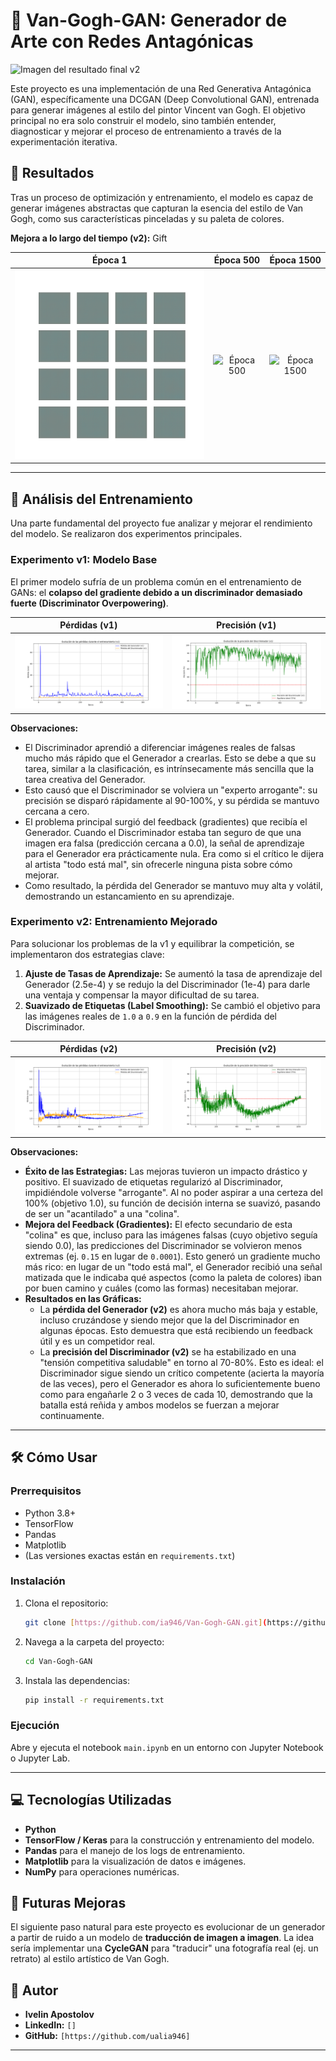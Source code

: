 # 🎨 Van-Gogh-GAN: Generador de Arte con Redes Antagónicas

![Imagen del resultado final v2](results/v2/generated_images/image_at_epoch_1500.png)

Este proyecto es una implementación de una Red Generativa Antagónica (GAN), específicamente una DCGAN (Deep Convolutional GAN), entrenada para generar imágenes al estilo del pintor Vincent van Gogh. El objetivo principal no era solo construir el modelo, sino también entender, diagnosticar y mejorar el proceso de entrenamiento a través de la experimentación iterativa.

## 🚀 Resultados

Tras un proceso de optimización y entrenamiento, el modelo es capaz de generar imágenes abstractas que capturan la esencia del estilo de Van Gogh, como sus características pinceladas y su paleta de colores.

**Mejora a lo largo del tiempo (v2):**
Gift

| Época 1 | Época 500 | Época 1500 |
| :---: | :---: | :---: |
| ![Época 1](results/v2/generated_images/image_at_epoch_0001.png) | ![Época 500](results/v2/generated_images/image_at_epoch_0500.png) | ![Época 1500](results/v2/generated_images/image_at_epoch_1500.png) |

---

## 🔬 Análisis del Entrenamiento

Una parte fundamental del proyecto fue analizar y mejorar el rendimiento del modelo. Se realizaron dos experimentos principales.

### Experimento v1: Modelo Base

El primer modelo sufría de un problema común en el entrenamiento de GANs: el **colapso del gradiente debido a un discriminador demasiado fuerte (Discriminator Overpowering)**.

| Pérdidas (v1) | Precisión (v1) |
| :---: | :---: |
| ![Gráfico de Pérdidas v1](results/v1/grafica_perdidas_v1.png) | ![Gráfico de Precisión v1](results/v1/grafica_precision_v1.png) |

**Observaciones:**
* El Discriminador aprendió a diferenciar imágenes reales de falsas mucho más rápido que el Generador a crearlas. Esto se debe a que su tarea, similar a la clasificación, es intrínsecamente más sencilla que la tarea creativa del Generador.
* Esto causó que el Discriminador se volviera un "experto arrogante": su precisión se disparó rápidamente al 90-100%, y su pérdida se mantuvo cercana a cero.
* El problema principal surgió del feedback (gradientes) que recibía el Generador. Cuando el Discriminador estaba tan seguro de que una imagen era falsa (predicción cercana a 0.0), la señal de aprendizaje para el Generador era prácticamente nula. Era como si el crítico le dijera al artista "todo está mal", sin ofrecerle ninguna pista sobre cómo mejorar.
* Como resultado, la pérdida del Generador se mantuvo muy alta y volátil, demostrando un estancamiento en su aprendizaje.

### Experimento v2: Entrenamiento Mejorado

Para solucionar los problemas de la v1 y equilibrar la competición, se implementaron dos estrategias clave:

1.  **Ajuste de Tasas de Aprendizaje:** Se aumentó la tasa de aprendizaje del Generador (2.5e-4) y se redujo la del Discriminador (1e-4) para darle una ventaja y compensar la mayor dificultad de su tarea.
2.  **Suavizado de Etiquetas (Label Smoothing):** Se cambió el objetivo para las imágenes reales de `1.0` a `0.9` en la función de pérdida del Discriminador.

| Pérdidas (v2) | Precisión (v2) |
| :---: | :---: |
| ![Gráfico de Pérdidas v2](results/v2/grafica_perdidas_v2.png) | ![Gráfico de Precisión v2](results/v2/grafica_precision_v2.png) |

**Observaciones:**
* **Éxito de las Estrategias:** Las mejoras tuvieron un impacto drástico y positivo. El suavizado de etiquetas regularizó al Discriminador, impidiéndole volverse "arrogante". Al no poder aspirar a una certeza del 100% (objetivo 1.0), su función de decisión interna se suavizó, pasando de ser un "acantilado" a una "colina".
* **Mejora del Feedback (Gradientes):** El efecto secundario de esta "colina" es que, incluso para las imágenes falsas (cuyo objetivo seguía siendo 0.0), las predicciones del Discriminador se volvieron menos extremas (ej. `0.15` en lugar de `0.0001`). Esto generó un gradiente mucho más rico: en lugar de un "todo está mal", el Generador recibió una señal matizada que le indicaba qué aspectos (como la paleta de colores) iban por buen camino y cuáles (como las formas) necesitaban mejorar.
* **Resultados en las Gráficas:**
    * La **pérdida del Generador (v2)** es ahora mucho más baja y estable, incluso cruzándose y siendo mejor que la del Discriminador en algunas épocas. Esto demuestra que está recibiendo un feedback útil y es un competidor real.
    * La **precisión del Discriminador (v2)** se ha estabilizado en una "tensión competitiva saludable" en torno al 70-80%. Esto es ideal: el Discriminador sigue siendo un crítico competente (acierta la mayoría de las veces), pero el Generador es ahora lo suficientemente bueno como para engañarle 2 o 3 veces de cada 10, demostrando que la batalla está reñida y ambos modelos se fuerzan a mejorar continuamente.

---

## 🛠️ Cómo Usar

### Prerrequisitos
* Python 3.8+
* TensorFlow
* Pandas
* Matplotlib
* (Las versiones exactas están en `requirements.txt`)

### Instalación
1.  Clona el repositorio:
    ```bash
    git clone [https://github.com/ia946/Van-Gogh-GAN.git](https://github.com/tu-usuario/Van-Gogh-GAN.git)
    ```
2.  Navega a la carpeta del proyecto:
    ```bash
    cd Van-Gogh-GAN
    ```
3.  Instala las dependencias:
    ```bash
    pip install -r requirements.txt
    ```

### Ejecución
Abre y ejecuta el notebook `main.ipynb` en un entorno con Jupyter Notebook o Jupyter Lab.

---

## 💻 Tecnologías Utilizadas
* **Python**
* **TensorFlow / Keras** para la construcción y entrenamiento del modelo.
* **Pandas** para el manejo de los logs de entrenamiento.
* **Matplotlib** para la visualización de datos e imágenes.
* **NumPy** para operaciones numéricas.

## 🔮 Futuras Mejoras
El siguiente paso natural para este proyecto es evolucionar de un generador a partir de ruido a un modelo de **traducción de imagen a imagen**. La idea sería implementar una **CycleGAN** para "traducir" una fotografía real (ej. un retrato) al estilo artístico de Van Gogh.

## 👤 Autor
* **Ivelin Apostolov**
* **LinkedIn:** `[]`
* **GitHub:** `[https://github.com/ualia946]`

---
